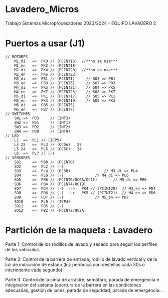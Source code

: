 # Lavadero_Micros
Trabajo Sistemas Microprocesadores 2023/2024 - EQUIPO LAVADERO 2
# Puertos a usar (J1)
	// MOTORES
		M1_di	=>	PK0 // (PCINT16)  //**no se usa***
		M1_en	=>	PK2 // (PCINT18)
		M2_di	=>	PK4 // (PCINT20)  //**no se usa***
		M2_en	=>	PK6 // (PCINT22)
		M3_di	=>	PB1 // (PCINT1)		// SO3 => PB1
		M3_en	=>	PB3 // (PCINT3)		// SO7 => PB3
		M4_di	=>	PK5 // (PCINT21)  	// SO4 => PK5
		M4_en	=>	PK7 // (PCINT23)	// SO8 => PK7
		M5_di	=>	PK1 // (PCINT17)	// SO5 => PK1
		M5_en	=>	PK3 // (PCINT19)	// SO9 => PK3
		M6_di	=>	PB5 // (PCINT5)
		M6_en	=>	PB7 // (PCINT7)
	// SWITCHES
		SW1	=>	PD3 	// (INT3)
		SW2	=>	PD1 	// (INT1)
		SW3	=>	PD2 	// (INT2)
		SW4	=>	PD0 	// (INT0)
	// LED
		L1 	=>	PL1 // (ICP5)
		L4 22 	=>	PL3 // (OC5A)	22
		L5 24	=>	PL5 // (OC5C)	24
		L6 	=>	PL7 // (-)
	// SENSORES	
		SO1 	=>	PB0 // (PCINT0)
		SO2 	=>	PL2 // (-)
		SO3 	=>	PL4 // (OC5B)				// M3_di => PL4
		SO4 	=>	PL6 // (-)				// M4_di => PL6
		SO5 	=>	PB6 // (PCINT6/OC0A/OC1C)		// M5_di => PB6
		SO6 	=>	PB4 // (PCINT4/OC1B)
		SO7 	=>	PD4 // (-)  -->   PK4 // (PCINT20)	// M3_en => PD4
		SO8 	=>	PD6 // (-)  -->   PK5 // (PCINT21)	// M4_en => PD6
		SO9 	=>	PD7 // (-)				// M5_en => PD7
		SO10 	=>	PL0 // (ICP4)
		SO11 	=>	PD5 // (-)
		SO12 	=>	PB2 // (PCINT2/OC2A)
  
# Partición de la maqueta : Lavadero
Parte 1: Control de los rodillos de lavado y secado para seguir los perfiles de los vehículos.

Parte 2: Control de la barrera de entrada, rodillo de lavado vertical y de la luz de indicación de estado (luz periódica con destellos cada 30s o intermitente cada segundo).

Parte 3: Control de la cinta de arrastre, semáforo, parada de emergencia e integración del sistema (apertura de la barrera en las condiciones adecuadas, gestión de luces, parada de seguridad, parada de emergencia…
